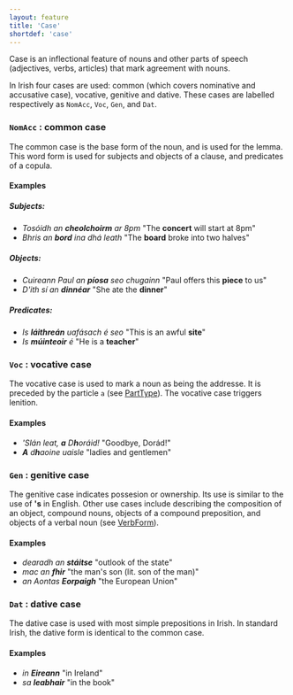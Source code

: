 ```yaml
---
layout: feature
title: 'Case'
shortdef: 'case'
---
```


Case is an inflectional feature of nouns and other parts of speech (adjectives, verbs, articles) that mark agreement with nouns.

In Irish four cases are used: common (which covers nominative and accusative case), vocative, genitive and dative. These cases are labelled respectively as `NomAcc`, `Voc`, `Gen`, and `Dat`.

### `NomAcc` : common case

The common case is the base form of the noun, and is used for the lemma.
This word form is used for subjects and objects of a clause, and predicates of a copula.

#### Examples

##### Subjects:
* _Tosóidh an <b>cheolchoirm</b> ar 8pm_ "The <b>concert</b> will start at 8pm"
* _Bhris an <b>bord</b> ina dhá leath_ "The <b>board</b> broke into two halves"

##### Objects:
* _Cuireann Paul an <b>píosa</b> seo chugainn_ "Paul offers this <b>piece</b> to us"
* _D'ith sí an <b>dinnéar</b>_ "She ate the <b>dinner</b>"

##### Predicates:
* _Is <b>láithreán</b> uafásach é seo_ "This is an awful <b>site</b>"
* _Is <b>múinteoir</b> é_ "He is a <b>teacher</b>"

### `Voc` : vocative case

The vocative case is used to mark a noun as being the addresse. It is preceded by the particle `a` (see [PartType]()). The vocative case triggers lenition.

#### Examples

* _'Slán leat, <b>a</b> D<b>h</b>oráid!_ "Goodbye, Dorád!"
* _<b>A</b> d<b>h</b>aoine uaisle_ "ladies and gentlemen"

### `Gen` : genitive case

The genitive case indicates possesion or ownership. Its use is similar to the use of <b>'s</b> in English. Other use cases include describing the composition of an object, compound nouns, objects of a compound preposition, and objects of a verbal noun (see [VerbForm]()).

#### Examples

* _dearadh an <b>stáitse</b>_ "outlook of the state"
* _mac an <b>fhir</b>_ "the man's son (lit. son of the man)"
* _an Aontas <b>Eorpaigh</b>_ "the European Union"

### `Dat` : dative case

The dative case is used with most simple prepositions in Irish. In standard Irish, the dative form is identical to the common case.

#### Examples

* _in <b>Eireann</b>_ "in Ireland"
* _sa <b>leabhair</b>_ "in the book"

